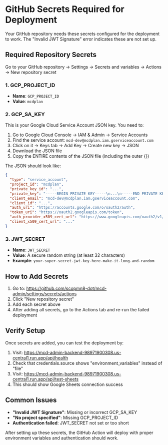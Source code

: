 # GitHub Secrets Required for Deployment

Your GitHub repository needs these secrets configured for the deployment to work. The "Invalid JWT Signature" error indicates these are not set up.

## Required Repository Secrets

Go to your GitHub repository → Settings → Secrets and variables → Actions → New repository secret

### 1. GCP_PROJECT_ID
- **Name**: `GCP_PROJECT_ID`
- **Value**: `mcdplan`

### 2. GCP_SA_KEY
This is your Google Cloud Service Account JSON key. You need to:

1. Go to Google Cloud Console → IAM & Admin → Service Accounts
2. Find the service account: `mcd-dev@mcdplan.iam.gserviceaccount.com`
3. Click on it → Keys tab → Add Key → Create new key → JSON
4. Download the JSON file
5. Copy the ENTIRE contents of the JSON file (including the outer {})

The JSON should look like:
```json
{
  "type": "service_account",
  "project_id": "mcdplan",
  "private_key_id": "...",
  "private_key": "-----BEGIN PRIVATE KEY-----\n...\n-----END PRIVATE KEY-----\n",
  "client_email": "mcd-dev@mcdplan.iam.gserviceaccount.com",
  "client_id": "...",
  "auth_uri": "https://accounts.google.com/o/oauth2/auth",
  "token_uri": "https://oauth2.googleapis.com/token",
  "auth_provider_x509_cert_url": "https://www.googleapis.com/oauth2/v1/certs",
  "client_x509_cert_url": "..."
}
```

### 3. JWT_SECRET
- **Name**: `JWT_SECRET`
- **Value**: A secure random string (at least 32 characters)
- **Example**: `your-super-secret-jwt-key-here-make-it-long-and-random`

## How to Add Secrets

1. Go to: https://github.com/scopmn8-dot/mcd-admin/settings/secrets/actions
2. Click "New repository secret"
3. Add each secret above
4. After adding all secrets, go to the Actions tab and re-run the failed deployment

## Verify Setup

Once secrets are added, you can test the deployment by:

1. Visit: https://mcd-admin-backend-98971900308.us-central1.run.app/api/health
2. Check that credentials.source shows "environment_variables" instead of "file"
3. Visit: https://mcd-admin-backend-98971900308.us-central1.run.app/api/test-sheets
4. This should show Google Sheets connection success

## Common Issues

- **"Invalid JWT Signature"**: Missing or incorrect GCP_SA_KEY
- **"No project specified"**: Missing GCP_PROJECT_ID
- **Authentication failed**: JWT_SECRET not set or too short

After setting up these secrets, the GitHub Action will deploy with proper environment variables and authentication should work.

